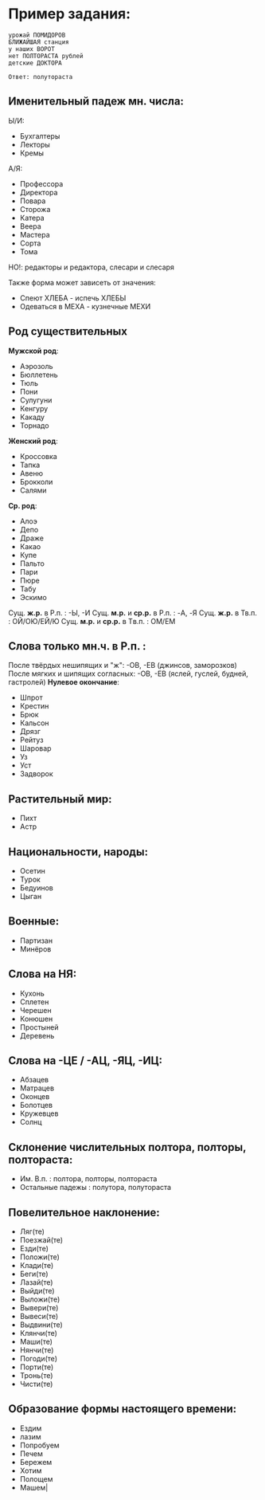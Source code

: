 # Пример задания:

```
урожай ПОМИДОРОВ  
БЛИЖАЙШАЯ станция  
у наших ВОРОТ  
нет ПОЛТОРАСТА рублей  
детские ДОКТОРА  
  
Ответ: полутораста
```

## Именительный падеж мн. числа:

Ы/И:
- Бухгалтеры
- Лекторы
- Кремы

А/Я:
- Профессора
- Директора
- Повара
- Сторожа
- Катера
- Веера
- Мастера
- Сорта
- Тома

НО!: редакторы и редактора, слесари и слесаря

Также форма может зависеть от значения:

- Спеют ХЛЕБА - испечь ХЛЕБЫ
- Одеваться в МЕХА - кузнечные МЕХИ

## Род существительных

**Мужской род**: 

- Аэрозоль
- Бюллетень
- Тюль
- Пони
- Сулугуни
- Кенгуру
- Какаду
- Торнадо

**Женский род**:

- Кроссовка
- Тапка
- Авеню
- Брокколи
- Салями

**Ср. род**:

- Алоэ
- Депо
- Драже
- Какао
- Купе
- Пальто
- Пари
- Пюре
- Табу
- Эскимо

Сущ. **ж.р.** в Р.п. : -Ы, -И
Сущ. **м.р.** и **ср.р.** в Р.п.  : -A, -Я
Сущ. **ж.р.** в Тв.п. : ОЙ/ОЮ/ЕЙ/Ю
Сущ. **м.р.** и **ср.р.** в Tв.п.  : ОМ/ЕМ

## Слова только мн.ч. в Р.п. : 

После твёрдых нешипящих и "ж": -ОВ, -ЕВ (джинсов, заморозков)
После мягких и шипящих согласных: -ОВ, -ЕВ (яслей, гуслей, будней, гастролей)
**Нулевое окончание**:

- Шпрот
- Крестин
- Брюк
- Кальсон
- Дрязг
- Рейтуз
- Шаровар
- Уз
- Уст
- Задворок

## Растительный мир:

- Пихт
- Астр

## Национальности, народы:

- Осетин
- Турок
- Бедуинов
- Цыган

## Военные:

- Партизан
- Минёров

## Слова на НЯ:

- Кухонь
- Сплетен
- Черешен
- Конюшен
- Простыней
- Деревень

## Слова на -ЦЕ / -АЦ, -ЯЦ, -ИЦ:

- Абзацев
- Матрацев
- Оконцев
- Болотцев
- Кружевцев
- Солнц

## Склонение числительных полтора, полторы, полтораста:

- Им. В.п. : полтора, полторы, полтораста
- Остальные падежы : полутора, полутораста

## Повелительное наклонение: 

- Ляг(те)   
- Поезжай(те)   
- Езди(те)   
- Положи(те)   
- Клади(те)   
- Беги(те)   
- Лазай(те)   
- Выйди(те)   
- Выложи(те)   
- Вывери(те)   
- Вывеси(те)   
- Выдвини(те)   
- Клянчи(те)   
- Маши(те)   
- Нянчи(те)   
- Погоди(те)   
- Порти(те)   
- Тронь(те)   
- Чисти(те)

## Образование формы настоящего времени:

- Ездим
- лазим 
- Попробуем 
- Печем  
- Бережем 
- Хотим  
- Полощем 
- Машем|
